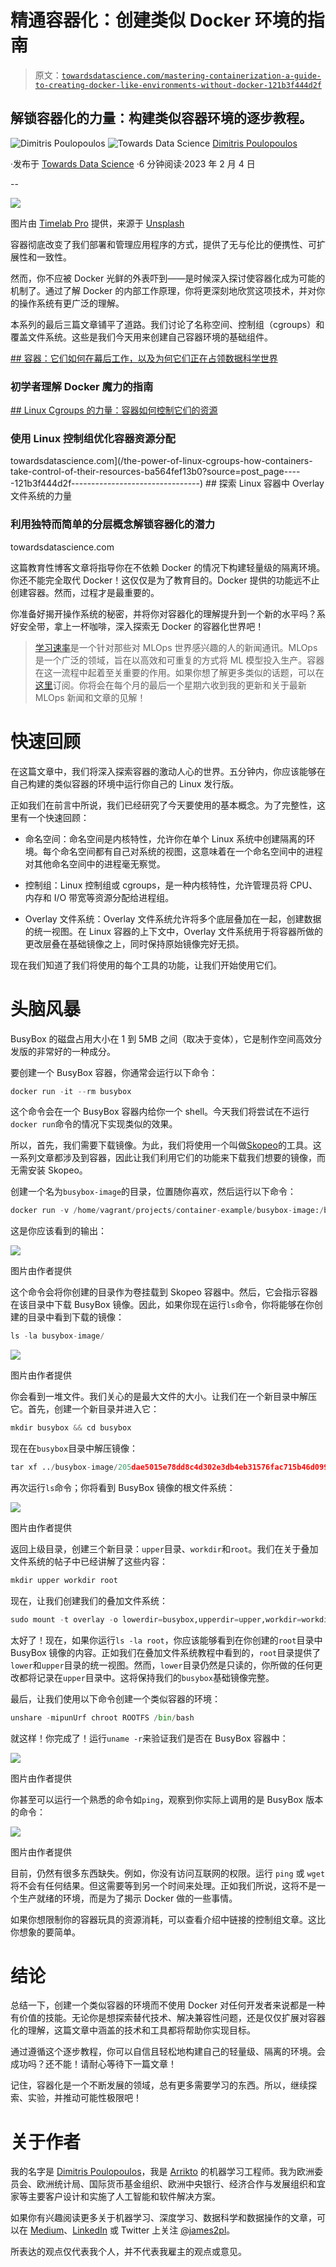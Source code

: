 # 精通容器化：创建类似 Docker 环境的指南

> 原文：[`towardsdatascience.com/mastering-containerization-a-guide-to-creating-docker-like-environments-without-docker-121b3f444d2f`](https://towardsdatascience.com/mastering-containerization-a-guide-to-creating-docker-like-environments-without-docker-121b3f444d2f)

## 解锁容器化的力量：构建类似容器环境的逐步教程。

![Dimitris Poulopoulos](https://dpoulopoulos.medium.com/?source=post_page-----121b3f444d2f--------------------------------) ![Towards Data Science](https://towardsdatascience.com/?source=post_page-----121b3f444d2f--------------------------------) [Dimitris Poulopoulos](https://dpoulopoulos.medium.com/?source=post_page-----121b3f444d2f--------------------------------)

·发布于 [Towards Data Science](https://towardsdatascience.com/?source=post_page-----121b3f444d2f--------------------------------) ·6 分钟阅读·2023 年 2 月 4 日

--

![](img/8974063124ae85ec620839fea9da5396.png)

图片由 [Timelab Pro](https://unsplash.com/it/@timelabpro?utm_source=medium&utm_medium=referral) 提供，来源于 [Unsplash](https://unsplash.com/?utm_source=medium&utm_medium=referral)

容器彻底改变了我们部署和管理应用程序的方式，提供了无与伦比的便携性、可扩展性和一致性。

然而，你不应被 Docker 光鲜的外表吓到——是时候深入探讨使容器化成为可能的机制了。通过了解 Docker 的内部工作原理，你将更深刻地欣赏这项技术，并对你的操作系统有更广泛的理解。

本系列的最后三篇文章铺平了道路。我们讨论了名称空间、控制组（cgroups）和覆盖文件系统。这些是我们今天用来创建自己容器环境的基础组件。

[## 容器：它们如何在幕后工作，以及为何它们正在占领数据科学世界](https://towardsdatascience.com/containers-how-they-work-under-the-hood-and-why-theyre-taking-over-the-data-science-world-6b94702609aa?source=post_page-----121b3f444d2f--------------------------------)

### 初学者理解 Docker 魔力的指南

[## Linux Cgroups 的力量：容器如何控制它们的资源](https://towardsdatascience.com/the-power-of-linux-cgroups-how-containers-take-control-of-their-resources-ba564fef13b0?source=post_page-----121b3f444d2f--------------------------------)

### 使用 Linux 控制组优化容器资源分配

towardsdatascience.com](/the-power-of-linux-cgroups-how-containers-take-control-of-their-resources-ba564fef13b0?source=post_page-----121b3f444d2f--------------------------------) [](/exploring-the-power-of-overlay-file-systems-in-linux-containers-d846724ec06d?source=post_page-----121b3f444d2f--------------------------------) ## 探索 Linux 容器中 Overlay 文件系统的力量

### 利用独特而简单的分层概念解锁容器化的潜力

towardsdatascience.com

这篇教育性博客文章将指导你在不依赖 Docker 的情况下构建轻量级的隔离环境。你还不能完全取代 Docker！这仅仅是为了教育目的。Docker 提供的功能远不止创建容器。然而，过程才是最重要的。

你准备好揭开操作系统的秘密，并将你对容器化的理解提升到一个新的水平吗？系好安全带，拿上一杯咖啡，深入探索无 Docker 的容器化世界吧！

> [学习速率](https://www.dimpo.me/newsletter?utm_source=medium&utm_medium=article&utm_campaign=dockerless)是一个针对那些对 MLOps 世界感兴趣的人的新闻通讯。MLOps 是一个广泛的领域，旨在以高效和可重复的方式将 ML 模型投入生产。容器在这一流程中起着至关重要的作用。如果你想了解更多类似的话题，可以在[这里](https://www.dimpo.me/newsletter?utm_source=medium&utm_medium=article&utm_campaign=dockerless)订阅。你将会在每个月的最后一个星期六收到我的更新和关于最新 MLOps 新闻和文章的见解！

# 快速回顾

在这篇文章中，我们将深入探索容器的激动人心的世界。五分钟内，你应该能够在自己构建的类似容器的环境中运行你自己的 Linux 发行版。

正如我们在前言中所说，我们已经研究了今天要使用的基本概念。为了完整性，这里有一个快速回顾：

+   命名空间：命名空间是内核特性，允许你在单个 Linux 系统中创建隔离的环境。每个命名空间都有自己对系统的视图，这意味着在一个命名空间中的进程对其他命名空间中的进程毫无察觉。

+   控制组：Linux 控制组或 cgroups，是一种内核特性，允许管理员将 CPU、内存和 I/O 带宽等资源分配给进程组。

+   Overlay 文件系统：Overlay 文件系统允许将多个底层叠加在一起，创建数据的统一视图。在 Linux 容器的上下文中，Overlay 文件系统用于将容器所做的更改层叠在基础镜像之上，同时保持原始镜像完好无损。

现在我们知道了我们将使用的每个工具的功能，让我们开始使用它们。

# 头脑风暴

BusyBox 的磁盘占用大小在 1 到 5MB 之间（取决于变体），它是制作空间高效分发版的非常好的一种成分。

要创建一个 BusyBox 容器，你通常会运行以下命令：

```py
docker run -it --rm busybox
```

这个命令会在一个 BusyBox 容器内给你一个 shell。今天我们将尝试在不运行`docker run`命令的情况下实现类似的效果。

所以，首先，我们需要下载镜像。为此，我们将使用一个叫做[Skopeo](https://github.com/containers/skopeo)的工具。这一系列文章都涉及到容器，因此让我们利用它们的功能来下载我们想要的镜像，而无需安装 Skopeo。

创建一个名为`busybox-image`的目录，位置随你喜欢，然后运行以下命令：

```py
docker run -v /home/vagrant/projects/container-example/busybox-image:/busybox-image quay.io/skopeo/stable copy docker://docker.io/library/busybox:latest dir:/busybox-image
```

这是你应该看到的输出：

![](img/f2dfa263c25b982a20912d0c6e18971e.png)

图片由作者提供

这个命令会将你创建的目录作为卷挂载到 Skopeo 容器中。然后，它会指示容器在该目录中下载 BusyBox 镜像。因此，如果你现在运行`ls`命令，你将能够在你创建的目录中看到下载的镜像：

```py
ls -la busybox-image/
```

![](img/1719edf61cbc32bf0c61e7d3a2ec95e6.png)

图片由作者提供

你会看到一堆文件。我们关心的是最大文件的大小。让我们在一个新目录中解压它。首先，创建一个新目录并进入它：

```py
mkdir busybox && cd busybox
```

现在在`busybox`目录中解压镜像：

```py
tar xf ../busybox-image/205dae5015e78dd8c4d302e3db4eb31576fac715b46d099fe09680ba28093a7a
```

再次运行`ls`命令；你将看到 BusyBox 镜像的根文件系统：

![](img/457463c187912d732281046f3f3878d0.png)

图片由作者提供

返回上级目录，创建三个新目录：`upper`目录、`workdir`和`root`。我们在关于叠加文件系统的帖子中已经讲解了这些内容：

```py
mkdir upper workdir root
```

现在，让我们创建我们的叠加文件系统：

```py
sudo mount -t overlay -o lowerdir=busybox,upperdir=upper,workdir=workdir none root
```

太好了！现在，如果你运行`ls -la root`，你应该能够看到在你创建的`root`目录中 BusyBox 镜像的内容。正如我们在叠加文件系统教程中看到的，`root`目录提供了`lower`和`upper`目录的统一视图。然而，`lower`目录仍然是只读的，你所做的任何更改都将记录在`upper`目录中。这将保持我们的`busybox`基础镜像完整。

最后，让我们使用以下命令创建一个类似容器的环境：

```py
unshare -mipunUrf chroot ROOTFS /bin/bash
```

就这样！你完成了！运行`uname -r`来验证我们是否在 BusyBox 容器中：

![](img/4b536f17541d1b7cf589ca23928732a3.png)

图片由作者提供

你甚至可以运行一个熟悉的命令如`ping`，观察到你实际上调用的是 BusyBox 版本的命令：

![](img/27e6728b405cd03040828bcb2fde0499.png)

图片由作者提供

目前，仍然有很多东西缺失。例如，你没有访问互联网的权限。运行 `ping` 或 `wget` 将不会有任何结果。但这需要等到另一个时间来处理。正如我们所说，这将不是一个生产就绪的环境，而是为了揭示 Docker 做的一些事情。

如果你想限制你的容器玩具的资源消耗，可以查看介绍中链接的控制组文章。这比你想象的要简单。

# 结论

总结一下，创建一个类似容器的环境而不使用 Docker 对任何开发者来说都是一种有价值的技能。无论你是想探索替代技术、解决兼容性问题，还是仅仅扩展对容器化的理解，这篇文章中涵盖的技术和工具都将帮助你实现目标。

通过遵循这个逐步教程，你可以自信且轻松地构建自己的轻量级、隔离的环境。会成功吗？还不能！请耐心等待下一篇文章！

记住，容器化是一个不断发展的领域，总有更多需要学习的东西。所以，继续探索、实验，并推动可能性极限吧！

# 关于作者

我的名字是 [Dimitris Poulopoulos](https://www.dimpo.me/?utm_source=medium&utm_medium=article&utm_campaign=dockerless)，我是 [Arrikto](https://www.arrikto.com/) 的机器学习工程师。我为欧洲委员会、欧洲统计局、国际货币基金组织、欧洲中央银行、经济合作与发展组织和宜家等主要客户设计和实施了人工智能和软件解决方案。

如果你有兴趣阅读更多关于机器学习、深度学习、数据科学和数据操作的文章，可以在 [Medium](https://towardsdatascience.com/medium.com/@dpoulopoulos/follow)、[LinkedIn](https://www.linkedin.com/in/dpoulopoulos/) 或 Twitter 上关注 [@james2pl](https://twitter.com/james2pl)。

所表达的观点仅代表我个人，并不代表我雇主的观点或意见。
